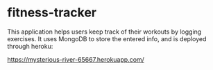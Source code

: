 # fitness-tracker

This application helps users keep track of their workouts by logging exercises. It uses MongoDB to store the entered info, and is deployed through heroku:

https://mysterious-river-65667.herokuapp.com/